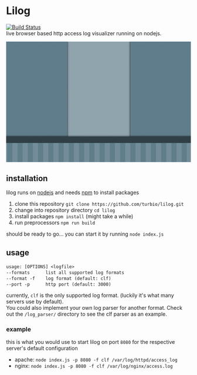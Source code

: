 # Lilog
[![Build Status](https://travis-ci.org/turbio/lilog.svg?branch=master)](https://travis-ci.org/turbio/lilog)  
live browser based http access log visualizer running on nodejs.

![bracey logo](readme_media/island.gif)
## installation
lilog runs on [nodejs](http://nodejs.org/) and needs [npm](https://npmjs.com) to install packages

1. clone this repository `git clone https://github.com/turbio/lilog.git`
2. change into repository directory `cd lilog`
3. install packages `npm install` (might take a while)
4. run preprocessors `npm run build`

should be ready to go...
you can start it by running `node index.js`

## usage

```
usage: [OPTIONS] <logfile> 
--formats      list all supported log formats
--format -f	   log format (default: clf)
--port -p      http port (default: 3000)
```

currently, `clf` is the only supported log format.
(luckily it's what many servers use by default).  
You could also implement your own log parser for another format.
Check out the `/log_parser/` directory to see the clf parser as an example.

### example
this is what you would use to start lilog on port `8080` for the respective server's default configuration

* apache:
  `node index.js -p 8080 -f clf /var/log/httpd/access_log`
* nginx:
  `node index.js -p 8080 -f clf /var/log/nginx/access.log`
